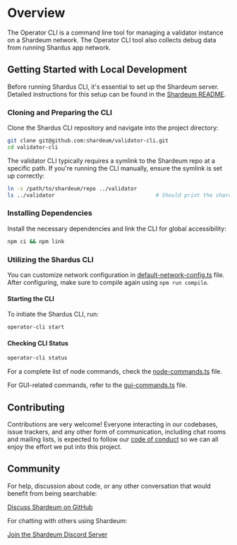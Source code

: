 # Overview

The Operator CLI is a command line tool for managing a validator instance on a Shardeum network. The Operator CLI tool also collects debug data from running Shardus app network.

## Getting Started with Local Development

Before running Shardus CLI, it's essential to set up the Shardeum server. Detailed instructions for this setup can be found in the [Shardeum README](https://github.com/shardeum/shardeum).

### Cloning and Preparing the CLI

Clone the Shardus CLI repository and navigate into the project directory:

```bash
git clone git@github.com:shardeum/validator-cli.git
cd validator-cli
```

The validator CLI typically requires a symlink to the Shardeum repo at a specific path. If you're running the CLI manually, ensure the symlink is set up correctly:

```bash
ln -s /path/to/shardeum/repo ../validator
ls ../validator                                # Should print the shardeum repo
```

### Installing Dependencies

Install the necessary dependencies and link the CLI for global accessibility:

```bash
npm ci && npm link
```

### Utilizing the Shardus CLI

You can customize network configuration in [default-network-config.ts](./src/config/default-network-config.ts) file. After configuring, make sure to compile again using `npm run compile`.

#### Starting the CLI

To initiate the Shardus CLI, run:

```bash
operator-cli start
```

#### Checking CLI Status

```bash
operator-cli status
```

For a complete list of node commands, check the [node-commands.ts](./src/node-commands.ts) file.

For GUI-related commands, refer to the [gui-commands.ts](./src/gui-commands.ts) file.

## Contributing

Contributions are very welcome! Everyone interacting in our codebases, issue trackers, and any other form of communication, including chat rooms and mailing lists, is expected to follow our [code of conduct](./CODE_OF_CONDUCT.md) so we can all enjoy the effort we put into this project.

## Community

For help, discussion about code, or any other conversation that would benefit from being searchable:

[Discuss Shardeum on GitHub](https://github.com/shardeum/shardeum/discussions)

For chatting with others using Shardeum:

[Join the Shardeum Discord Server](https://discord.com/invite/shardeum)